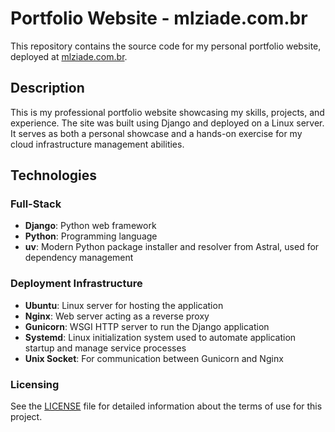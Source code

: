 # Portfolio Website - mlziade.com.br

This repository contains the source code for my personal portfolio website, deployed at [mlziade.com.br](http://mlziade.com.br).

## Description

This is my professional portfolio website showcasing my skills, projects, and experience. The site was built using Django and deployed on a Linux server. It serves as both a personal showcase and a hands-on exercise for my cloud infrastructure management abilities.

## Technologies

### Full-Stack
- **Django**: Python web framework
- **Python**: Programming language
- **uv**: Modern Python package installer and resolver from Astral, used for dependency management

### Deployment Infrastructure
- **Ubuntu**: Linux server for hosting the application
- **Nginx**: Web server acting as a reverse proxy
- **Gunicorn**: WSGI HTTP server to run the Django application
- **Systemd**: Linux initialization system used to automate application startup and manage service processes
- **Unix Socket**: For communication between Gunicorn and Nginx

### Licensing
See the [LICENSE](LICENSE) file for detailed information about the terms of use for this project.
